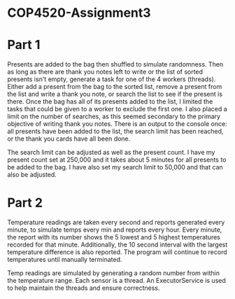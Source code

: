 # COP4520-Assignment3

# Part 1
Presents are added to the bag then shuffled to simulate randomness. Then as long as there are thank you notes left to write or the list of sorted presents isn't empty, generate a task for one of the 4 workers (threads). Either add a present from the bag to the sorted list, remove a present from the list and write a thank you note, or search the list to see if the present is there. Once the bag has all of its presents added to the list, I limited the tasks that could be given to a worker to exclude the first one. I also placed a limit on the number of searches, as this seemed secondary to the primary objective of writing thank you notes. There is an output to the console once: all presents have been added to the list, the search limit has been reached, or the thank you cards have all been done.

The search limit can be adjusted as well as the present count. I have my present count set at 250,000 and it takes about 5 minutes for all presents to be added to the bag. I have also set my search limit to 50,000 and that can also be adjusted.

# Part 2

Temperature readings are taken every second and reports generated every minute, to simulate temps every min and reports every hour. Every minute, the report with its number shows the 5 lowest and 5 highest temperatures recorded for that minute. Additionally, the 10 second interval with the largest temperature difference is also reported. The program will continue to record temperatures until manually terminated.

Temp readings are simulated by generating a random number from within the temperature range. Each sensor is a thread. An ExecutorService is used to help maintain the threads and ensure correctness. 
